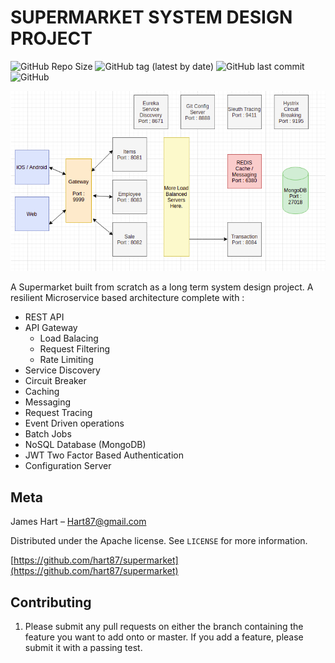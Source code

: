 # SUPERMARKET SYSTEM DESIGN PROJECT

![GitHub Repo Size](https://img.shields.io/github/repo-size/HART87/supermarket?style=for-the-badge)
![GitHub tag (latest by date)](https://img.shields.io/github/v/tag/hart87/supermarket?style=for-the-badge)
![GitHub last commit](https://img.shields.io/github/last-commit/hart87/supermarket?style=for-the-badge)
![GitHub](https://img.shields.io/github/license/hart87/supermarket?style=for-the-badge)

![supermarket](./service.png)

A Supermarket built from scratch as a long term system design project. A resilient Microservice based architecture complete with :
- REST API
 - API Gateway
   - Load Balacing
    - Request Filtering
    - Rate Limiting
 - Service Discovery
 - Circuit Breaker
 - Caching
 - Messaging
 - Request Tracing
 - Event Driven operations
 - Batch Jobs
 - NoSQL Database (MongoDB)
- JWT Two Factor Based Authentication
 - Configuration Server








## Meta

James Hart – Hart87@gmail.com

Distributed under the Apache license. See ``LICENSE`` for more information.

[https://github.com/hart87/supermarket](https://github.com/hart87/supermarket)

## Contributing

1. Please submit any pull requests on either the branch containing the feature you want to add onto or master. If you add a feature, please submit it with a passing test. 